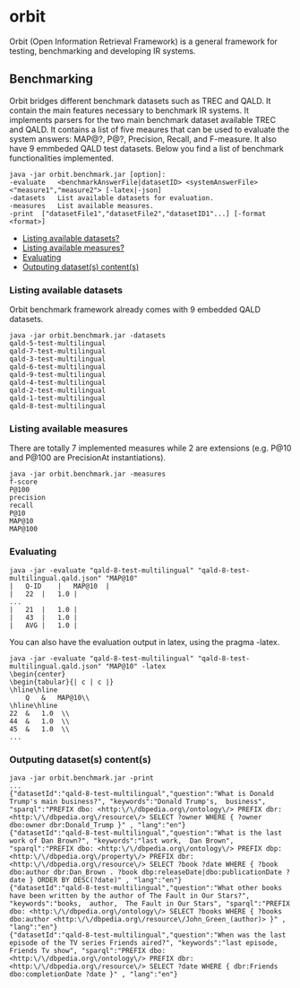 # orbit
Orbit (Open Information Retrieval Framework) is a general framework for testing, benchmarking and developing IR systems.


## Benchmarking

Orbit bridges different benchmark datasets such as TREC and QALD.
It contain the main features necessary to benchmark IR systems.
It implements parsers for the two main benchmark dataset available TREC and QALD.
It contains a list of five meaures that can be used to evaluate the system answers: MAP@?, P@?, Precision, Recall, and F-measure.
It also have 9 emmbeded QALD test datasets.
Below you find a list of benchmark functionalities implemented.

```
java -jar orbit.benchmark.jar [option]:
-evaluate	<benchmarkAnswerFile|datasetID>	<systemAnswerFile>	<"measure1","measure2">	[-latex|-json]
-datasets	List available datasets for evaluation.
-measures	List available measures.
-print	["datasetFile1","datasetFile2","datasetID1"...]	[-format <format>]
```


- [Listing available datasets?](https://github.com/AKSW/orbit/blob/master/README.md#listing-available-datasets)
- [Listing available measures?](https://github.com/AKSW/orbit/blob/master/README.md#listing-available-measures)
- [Evaluating](https://github.com/AKSW/orbit/blob/master/README.md#evaluating)
- [Outputing dataset(s) content(s)](https://github.com/AKSW/orbit/blob/master/README.md#outputing-datasets-contents)

### Listing available datasets

Orbit benchmark framework already comes with 9 embedded QALD datasets.

```
java -jar orbit.benchmark.jar -datasets
qald-5-test-multilingual
qald-7-test-multilingual
qald-3-test-multilingual
qald-6-test-multilingual
qald-9-test-multilingual
qald-4-test-multilingual
qald-2-test-multilingual
qald-1-test-multilingual
qald-8-test-multilingual
```

### Listing available measures

There are totally 7 implemented measures while 2 are extensions (e.g. P@10 and P@100 are PrecisionAt instantiations).

```
java -jar orbit.benchmark.jar -measures
f-score
P@100
precision
recall
P@10
MAP@10
MAP@100
```

### Evaluating

```
java -jar -evaluate "qald-8-test-multilingual" "qald-8-test-multilingual.qald.json" "MAP@10"
|	Q-ID	|	MAP@10	|
|	22	|	1.0	|
...
|	21	|	1.0	|
|	43	|	1.0	|
|	AVG	|	1.0	|

```

You can also have the evaluation output in latex, using the pragma -latex.

```
java -jar -evaluate "qald-8-test-multilingual" "qald-8-test-multilingual.qald.json" "MAP@10" -latex
\begin{center}
\begin{tabular}{| c | c |}
\hline\hline
	Q	&	MAP@10\\
\hline\hline
22	&	1.0	 \\
44	&	1.0	 \\
45	&	1.0	 \\
...
```

### Outputing dataset(s) content(s)

```
java -jar orbit.benchmark.jar -print
...
{"datasetId":"qald-8-test-multilingual","question":"What is Donald Trump's main business?", "keywords":"Donald Trump's,  business", "sparql":"PREFIX dbo: <http:\/\/dbpedia.org\/ontology\/> PREFIX dbr: <http:\/\/dbpedia.org\/resource\/> SELECT ?owner WHERE { ?owner dbo:owner dbr:Donald_Trump }" , "lang":"en"}
{"datasetId":"qald-8-test-multilingual","question":"What is the last work of Dan Brown?", "keywords":"last work,  Dan Brown", "sparql":"PREFIX dbo: <http:\/\/dbpedia.org\/ontology\/> PREFIX dbp: <http:\/\/dbpedia.org\/property\/> PREFIX dbr: <http:\/\/dbpedia.org\/resource\/> SELECT ?book ?date WHERE { ?book dbo:author dbr:Dan_Brown . ?book dbp:releaseDate|dbo:publicationDate ?date } ORDER BY DESC(?date)" , "lang":"en"}
{"datasetId":"qald-8-test-multilingual","question":"What other books have been written by the author of The Fault in Our Stars?", "keywords":"books,  author,  The Fault in Our Stars", "sparql":"PREFIX dbo: <http:\/\/dbpedia.org\/ontology\/> SELECT ?books WHERE { ?books dbo:author <http:\/\/dbpedia.org\/resource\/John_Green_(author)> }" , "lang":"en"}
{"datasetId":"qald-8-test-multilingual","question":"When was the last episode of the TV series Friends aired?", "keywords":"last episode,  Friends Tv show", "sparql":"PREFIX dbo: <http:\/\/dbpedia.org\/ontology\/> PREFIX dbr: <http:\/\/dbpedia.org\/resource\/> SELECT ?date WHERE { dbr:Friends dbo:completionDate ?date }" , "lang":"en"}
```
